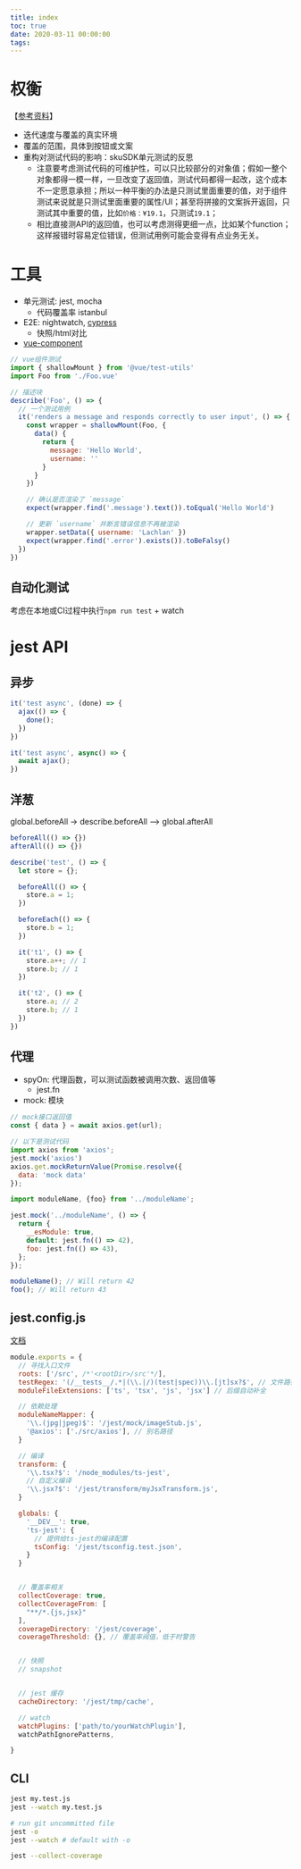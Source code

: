 ```yaml
---
title: index
toc: true
date: 2020-03-11 00:00:00
tags:
---
```




# 权衡
【[参考资料](https://zh-hans.reactjs.org/docs/testing.html)】
* 迭代速度与覆盖的真实环境
* 覆盖的范围，具体到按钮或文案
* 重构对测试代码的影响：skuSDK单元测试的反思
  * 注意要考虑测试代码的可维护性，可以只比较部分的对象值；假如一整个对象都得一模一样，一旦改变了返回值，测试代码都得一起改，这个成本不一定愿意承担；所以一种平衡的办法是只测试里面重要的值，对于组件测试来说就是只测试里面重要的属性/UI；甚至将拼接的文案拆开返回，只测试其中重要的值，比如`价格：¥19.1`，只测试`19.1`；
  * 相比直接测API的返回值，也可以考虑测得更细一点，比如某个function；这样报错时容易定位错误，但测试用例可能会变得有点业务无关。



# 工具
* 单元测试: jest, mocha
	* 代码覆盖率 istanbul
* E2E: nightwatch, [cypress](https://github.com/cypress-io/cypress)
  * 快照/html对比
* [vue-component](https://cn.vuejs.org/v2/cookbook/unit-testing-vue-components.html)

```js
// vue组件测试
import { shallowMount } from '@vue/test-utils'
import Foo from './Foo.vue'

// 描述块
describe('Foo', () => {
  // 一个测试用例
  it('renders a message and responds correctly to user input', () => {
    const wrapper = shallowMount(Foo, {
      data() {
        return {
          message: 'Hello World',
          username: ''
        }
      }
    })

    // 确认是否渲染了 `message`
    expect(wrapper.find('.message').text()).toEqual('Hello World')

    // 更新 `username` 并断言错误信息不再被渲染
    wrapper.setData({ username: 'Lachlan' })
    expect(wrapper.find('.error').exists()).toBeFalsy()
  })
})
```

## 自动化测试
考虑在本地或CI过程中执行`npm run test` + watch




# jest API
## 异步
```js
it('test async', (done) => {
  ajax(() => {
    done();
  })
})

it('test async', async() => {
  await ajax();
})
```

## 洋葱
global.beforeAll -> describe.beforeAll --> global.afterAll
```js
beforeAll(() => {})
afterAll(() => {})

describe('test', () => {
  let store = {};

  beforeAll(() => {
    store.a = 1;
  })

  beforeEach(() => {
    store.b = 1;
  })

  it('t1', () => {
    store.a++; // 1
    store.b; // 1
  })

  it('t2', () => {
    store.a; // 2
    store.b; // 1
  })
})
```

## 代理
* spyOn: 代理函数，可以测试函数被调用次数、返回值等
  * jest.fn
* mock: 模块

```js
// mock接口返回值
const { data } = await axios.get(url);

// 以下是测试代码
import axios from 'axios';
jest.mock('axios')
axios.get.mockReturnValue(Promise.resolve({
  data: 'mock data'
});
```

```js
import moduleName, {foo} from '../moduleName';

jest.mock('../moduleName', () => {
  return {
    __esModule: true,
    default: jest.fn(() => 42),
    foo: jest.fn(() => 43),
  };
});

moduleName(); // Will return 42
foo(); // Will return 43
```

## jest.config.js
[文档](https://jestjs.io/docs/en/configuration)
```js
module.exports = {
  // 寻找入口文件
  roots: ['/src', /*'<rootDir>/src'*/],
  testRegex: '(/__tests__/.*|(\\.|/)(test|spec))\\.[jt]sx?$', // 文件路径匹配（默认值）
  moduleFileExtensions: ['ts', 'tsx', 'js', 'jsx'] // 后缀自动补全

  // 依赖处理
  moduleNameMapper: {
    '\\.(jpg|jpeg)$': '/jest/mock/imageStub.js',
    '@axios': ['./src/axios'], // 别名路径
  }

  // 编译
  transform: {
    '\\.tsx?$': '/node_modules/ts-jest',
    // 自定义编译
    '\\.jsx?$': '/jest/transform/myJsxTransform.js',
  }

  globals: {
    '__DEV__': true,
    'ts-jest': {
      // 提供给ts-jest的编译配置
      tsConfig: '/jest/tsconfig.test.json',
    }
  }


  // 覆盖率相关
  collectCoverage: true,
  collectCoverageFrom: [
    "**/*.{js,jsx}"
  ],
  coverageDirectory: '/jest/coverage',
  coverageThreshold: {}, // 覆盖率阀值，低于时警告


  // 快照
  // snapshot


  // jest 缓存
  cacheDirectory: '/jest/tmp/cache',

  // watch
  watchPlugins: ['path/to/yourWatchPlugin'],
  watchPathIgnorePatterns,

}
```

## CLI
```sh
jest my.test.js
jest --watch my.test.js

# run git uncommitted file
jest -o
jest --watch # default with -o

jest --collect-coverage
```